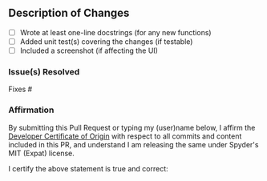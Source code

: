 <!--- Make sure to read the Contributing Guidelines:   --->
<!--- and follow PEP 8 and PEP 257.                    --->

## Description of Changes

* [ ] Wrote at least one-line docstrings (for any new functions)
* [ ] Added unit test(s) covering the changes (if testable)
* [ ] Included a screenshot (if affecting the UI)

<!--- Explain what you've done and why --->




### Issue(s) Resolved

<!--- List the issue(s) below, in the form "Fixes #1234"; one per line --->

Fixes #


### Affirmation

By submitting this Pull Request or typing my (user)name below,
I affirm the [Developer Certificate of Origin](https://developercertificate.org)
with respect to all commits and content included in this PR,
and understand I am releasing the same under Spyder's MIT (Expat) license.

<!--- TYPE YOUR USER/NAME AFTER THE FOLLOWING: --->
I certify the above statement is true and correct:

<!--- Thanks for your help making Glia better for everyone! --->
